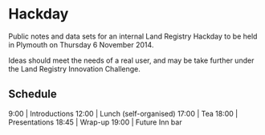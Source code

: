 # Hackday

Public notes and data sets for an internal Land Registry Hackday to be held in Plymouth on Thursday 6 November 2014.

Ideas should meet the needs of a real user, and may be take further under the Land Registry Innovation Challenge.

## Schedule

9:00 | Introductions
12:00 | Lunch (self-organised)
17:00 | Tea
18:00 | Presentations
18:45 | Wrap-up
19:00 | Future Inn bar
